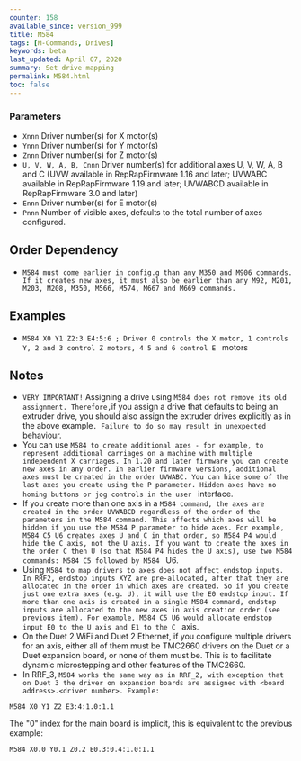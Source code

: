 ```yaml
---
counter: 158
available_since: version_999
title: M584
tags: [M-Commands, Drives] 
keywords: beta 
last_updated: April 07, 2020 
summary: Set drive mapping 
permalink: M584.html
toc: false 
---
```



### Parameters

* `Xnnn` Driver number(s) for X motor(s)
* `Ynnn` Driver number(s) for Y motor(s)
* `Znnn` Driver number(s) for Z motor(s)
* `U, V, W, A, B, Cnnn` Driver number(s) for additional axes U, V, W, A, B and C (UVW available in RepRapFirmware 1.16 and later; UVWABC available in RepRapFirmware 1.19 and later; UVWABCD available in RepRapFirmware 3.0 and later)
* `Ennn` Driver number(s) for E motor(s)
* `Pnnn` Number of visible axes, defaults to the total number of axes configured.

## Order Dependency

* ` M584 must come earlier in config.g than any M350 and M906 commands. If it creates new axes, it must also be earlier than any M92, M201, M203, M208, M350, M566, M574, M667 and M669 commands.  ` 

## Examples

* ` M584 X0 Y1 Z2:3 E4:5:6 ; Driver 0 controls the X motor, 1 controls Y, 2 and 3 control Z motors, 4 5 and 6 control E  ` motors

## Notes

* `VERY IMPORTANT!` Assigning a drive using ` M584 does not remove its old assignment. Therefore, `if you assign a drive that defaults to being an extruder drive, you should also assign the extruder drives explicitly as in the above example`. Failure to do so may result in unexpected  ` behaviour.
* You can use ` M584 to create additional axes - for example, to represent additional carriages on a machine with multiple independent X carriages. In 1.20 and later firmware you can create new axes in any order. In earlier firmware versions, additional axes must be created in the order UVWABC. You can hide some of the last axes you create using the P parameter. Hidden axes have no homing buttons or jog controls in the user  ` interface.
* If you create more than one axis in a ` M584 command, the axes are created in the order UVWABCD regardless of the order of the parameters in the M584 command. This affects which axes will be hidden if you use the M584 P parameter to hide axes. For example, M584 C5 U6 creates axes U and C in that order, so M584 P4 would hide the C axis, not the U axis. If you want to create the axes in the order C then U (so that M584 P4 hides the U axis), use two M584 commands: M584 C5 followed by M584  ` U6.
* Using ` M584 to map drivers to axes does not affect endstop inputs. In RRF2, endstop inputs XYZ are pre-allocated, after that they are allocated in the order in which axes are created. So if you create just one extra axes (e.g. U), it will use the E0 endstop input. If more than one axis is created in a single M584 command, endstop inputs are allocated to the new axes in axis creation order (see previous item). For example, M584 C5 U6 would allocate endstop input E0 to the U axis and E1 to the C  ` axis.
* On the Duet 2 WiFi and Duet 2 Ethernet, if you configure multiple drivers for an axis, either all of them must be TMC2660 drivers on the Duet or a Duet expansion board, or none of them must be. This is to facilitate dynamic microstepping and other features of the TMC2660.
* In RRF_3, ` M584 works the same way as in RRF_2, with exception that on Duet 3 the driver on expansion boards are assigned with <board address>.<driver number>. Example:  ` 

```
M584 X0 Y1 Z2 E3:4:1.0:1.1
```

The "0" index for the main board is implicit, this is equivalent to the previous example:

```
M584 X0.0 Y0.1 Z0.2 E0.3:0.4:1.0:1.1
```

